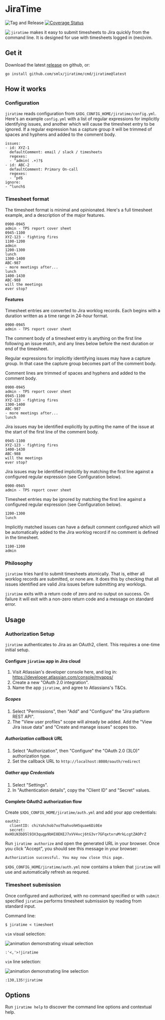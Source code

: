 # JiraTime

![Tag and Release](https://github.com/smlx/jiratime/workflows/Tag%20and%20Release/badge.svg)
[![Coverage Status](https://coveralls.io/repos/github/smlx/jiratime/badge.svg?branch=main)](https://coveralls.io/github/smlx/jiratime?branch=main)

<img align="left" src="jiratime.jpg">

`jiratime` makes it easy to submit timesheets to Jira quickly from the command line.
It is designed for use with timesheets logged in (neo)vim.

## Get it

Download the latest [release](https://github.com/smlx/jiratime/releases) on github, or:

```
go install github.com/smlx/jiratime/cmd/jiratime@latest
```

## How it works

### Configuration

`jiratime` reads configuration from `$XDG_CONFIG_HOME/jiratime/config.yml`.
Here's an example `config.yml` with a list of regular expressions for implicitly identifying issues, and another which will cause the timesheet entry to be ignored.
If a regular expression has a capture group it will be trimmed of spaces and hyphens and added to the comment body.

```
issues:
- id: XYZ-1
  defaultComment: email / slack / timesheets
  regexes:
  - ^admin( .+)?$
- id: ABC-2
  defaultComment: Primary On-call
  regexes:
  - ^pd$
ignore:
- ^lunch$
```

### Timesheet format

The timesheet format is minimal and opinionated.
Here's a full timesheet example, and a description of the major features.

```
0900-0945
admin - TPS report cover sheet
0945-1100
XYZ-123 - fighting fires
1100-1200
admin
1200-1300
lunch
1300-1400
ABC-987
- more meetings after...
lunch
1400-1430
ABC-988
will the meetings
ever stop?
```

#### Features

Timesheet entries are converted to Jira worklog records.
Each begins with a duration written as a time range in 24-hour format.

```
0900-0945
admin - TPS report cover sheet
```

The comment body of a timesheet entry is anything on the first line following an issue match, and any lines below before the next duration or end of the timesheet.

Regular expressions for implicitly identifying issues may have a capture group.
In that case the capture group becomes part of the comment body.

Comment lines are trimmed of spaces and hyphens and added to the comment body.

```
0900-0945
admin - TPS report cover sheet
0945-1100
XYZ-123 - fighting fires
1300-1400
ABC-987
- more meetings after...
lunch
```

Jira issues may be identified explicitly by putting the name of the issue at the start of the first line of the comment body.

```
0945-1100
XYZ-123 - fighting fires
1400-1430
ABC-988
will the meetings
ever stop?
```

Jira issues may be identified implicitly by matching the first line against a configured regular expression (see Configuration below).

```
0900-0945
admin - TPS report cover sheet
```

Timesheet entries may be ignored by matching the first line against a configured regular expression (see Configuration below).

```
1200-1300
lunch
```

Implicitly matched issues can have a default comment configured which will be automatically added to the Jira worklog record if no comment is defined in the timesheet.

```
1100-1200
admin
```

### Philosophy

`jiratime` tries hard to submit timesheets atomically.
That is, either all worklog records are submitted, or none are.
It does this by checking that all issues identified are valid Jira issues before submitting any worklogs.

`jiratime` exits with a return code of zero and no output on success.
On failure it will exit with a non-zero return code and a message on standard error.

## Usage

### Authorization Setup

`jiratime` authenticates to Jira as an OAuth2, client.
This requires a one-time initial setup.

#### Configure `jiratime` app in Jira cloud

1. Visit Atlassian's developer console here, and log in: https://developer.atlassian.com/console/myapps/
2. Create a new "OAuth 2.0 integration".
3. Name the app `jiratime`, and agree to Atlassians's T&Cs.

##### Scopes

1. Select "Permissions", then "Add" and "Configure" the "Jira platform REST API".
2. The "View user profiles" scope will already be added. Add the "View Jira issue data" and "Create and manage issues" scopes too.

##### Authorization callback URL

1. Select "Authorization", then "Configure" the "OAuth 2.0 (3LO)" authorization type.
2. Set the callback URL to `http://localhost:8080/oauth/redirect`

##### Gather app Credentials

1. Select "Settings".
2. In "Authentication details", copy the "Client ID" and "Secret" values.

#### Complete OAuth2 authorization flow

Create `$XDG_CONFIG_HOME/jiratime/auth.yml` and add your app credentials:

```
oauth2:
  clientID: chiYahchob7xoThahvohH5quae6Di0Ee
  secret: HxHOiN3bD5l93X3qugp9bHI8EKEJ7xVV4vcj6tG3vr7GFqxtxruMrkLcgtZAOPrZ
```

Run `jiratime authorize` and open the generated URL in your browser.
Once you click "Accept", you should see this message in your browser:

```
Authorization successful. You may now close this page.
```

`$XDG_CONFIG_HOME/jiratime/auth.yml` now contains a token that `jiratime` will use and automatically refresh as requred.

### Timesheet submission

Once configured and authorized, with no command specified or with `submit` specified `jiratime` performs timesheet submission by reading from standard input.

Command line:

```
$ jiratime < timesheet
```

`vim` visual selection:

![animation demonstrating visual selection](visual-selection.gif)

```
:'<,'>!jiratime
```

`vim` line selection:

![animation demonstrating line selection](line-selection.gif)

```
:130,135!jiratime
```

## Options

Run `jiratime help` to discover the command line options and contextual help.
